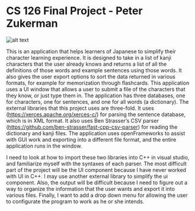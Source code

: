 # CS 126 Final Project - Peter Zukerman

![alt text](https://github.com/uiuc-sp18-cs126/final-project-peterzukerman/blob/master/mockupImage.jpg)

This is an application that helps learners of Japanese to simplify their character learning experience. It is designed to take in a list of kanji characters that the user already knows and returns a list of all the definitions of those words and example sentences using those words. It also gives the user export options to sort the data returned in various formats, for example for memorization through flashcards. This application uses a UI window that allows a user to submit a file of the characters that they know, or just type them in. The application has three databases, one for characters, one for sentences, and one for all words (a dictionary). The external libraries that this project uses are three-fold. It uses (https://xerces.apache.org/xerces-c/) for parsing the sentence database, which is in XML format. It also uses Ben Strasser’s CSV parser (https://github.com/ben-strasser/fast-cpp-csv-parser) for reading the dictionary and kanji files. The application uses openFrameworks to assist with GUI work and exporting into a different file format, and the entire application runs in the window. 


I need to look at how to import these two libraries into C++ in visual studio, and familiarize myself with the syntaxes of each parser. The most difficult part of the project will be the UI component because I have never worked with UI in C++. I may use another external library to simplify the ui component. Also, the output will be difficult because I need to figure out a way to organize the information that the user wants and export it into various files. Finally, I want to add a drop down menu for allowing the user to configurate the program to work as he or she intends.
